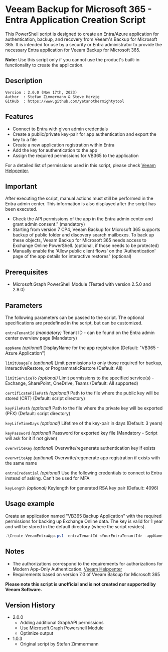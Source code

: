 # Veeam Backup for Microsoft 365 - Entra Application Creation Script

This PowerShell script is designed to create an Entra/Azure application for authentication, backup, and recovery from Veeam's Backup for Microsoft 365. It is intended for use by a security or Entra administrator to provide the necessary Entra application for Veeam Backup for Microsoft 365.

**Note:** Use this script only if you cannot use the product's built-in functionality to create the application. 

## Description
~~~~
Version : 2.0.0 (Nov 17th, 2023)
Author  : Stefan Zimmermann & Steve Herzig
GitHub  : https://www.github.com/yetanothermightytool
~~~~

## Features
- Connect to Entra with given admin credentials
- Create a public/private key-pair for app authentication and export the key to a file
- Create a new application registration within Entra
- Add the key for authentication to the app
- Assign the required permissions for VB365 to the application

For a detailed list of permissions used in this script, please check [Veeam Helpcenter](https://helpcenter.veeam.com/docs/vbo365/guide/azure_ad_applications.html).

## Important
After executing the script, manual actions must still be performed in the Entra admin center. This information is also displayed after the script has been executed.

- Check the API permissions of the app in the Entra admin center and grant admin consent." (mandatory)
- Starting from version 7 CP4, Veeam Backup for Microsoft 365 supports backup of public folder and discovery search mailboxes. To back up these objects, Veeam Backup for Microsoft 365 needs access to Exchange Online PowerShell. (optional, if those needs to be protected)
- Manually enable the 'Allow public client flows' on the 'Authentication' page of the app details for interactive restores" (optional)

## Prerequisites

- Microsoft.Graph PowerShell Module (Tested with version 2.5.0 and 2.9.0)

## Parameters
The following parameters can be passed to the script. The optional specifications are predefined in the script, but can be customized.

`entraTenantId`
_(mandatory)_ Tenant ID - can be found on the Entra admin center overview page (Mandatory)

`appName`
_(optional)_ DisplayName for the app registration (Default: "VB365 - Azure Application")
 
`limitUsageTo`
_(optional)_ Limit permissions to only those required for backup, InteractiveRestore, or ProgrammaticRestore (Default: All)

`limitServiceTo`
_(optional)_ Limit permissions to the specified service(s) - Exchange, SharePoint, OneDrive, Teams (Default: All supported)

`certificateFilePath` 
_(optional)_ Path to the file where the public key will be stored (CRT) (Default: script directory)

`keyFilePath`
_(optional)_ Path to the file where the private key will be exported (PFX) (Default: script directory)

`keyLifeTimeDays` 
_(optional)_ Lifetime of the key-pair in days (Default: 3 years)

`keyPassword` 
_(optional)_ Password for exported key file (Mandatory - Script will ask for it if not given)

`overwriteKey`
_(optional)_ Overwrite/regenerate authentication key if exists

`overwriteApp` 
_(optional)_ Overwrite/regenerate app registration if exists with the same name

`entraCredential`
_(optional)_ Use the following credentials to connect to Entra instead of asking. Can't be used for MFA

`keyLength` 
_(optional)_ Keylength for generated RSA key pair (Default: 4096)


## Usage example
Create an application named "VB365 Backup Application" with the required permissions for backing up Exchange Online data. The key is valid for 1 year and will be stored in the default directory (where the script resides).

```powershell
.\Create-VeeamEntraApp.ps1 -entraTenantId <YourEntraTenantId> -appName "VB365 Backup Application" -limitUsageTo "Backup" -limitServiceTo "Exchange" -certificateFilePath -keyLifeTimeDays 365
```

## Notes
- The authorizations correspond to the requirements for authorizations for Modern App-Only Authentication. [Veeam Helpcenter](https://helpcenter.veeam.com/docs/vbo365/guide/ad_app_permissions_sd.html)
- Requirements based on version 7.0 of Veeam Bakcup for Microsoft 365

**Please note this script is unofficial and is not created nor supported by Veeam Software.**

## Version History
* 2.0.0
    * Adding additional GraphAPI permissions
    * Use Microsoft.Graph Powershell Module
    * Optimize output
* 1.0.3
    * Original script by Stefan Zimmermann
	
